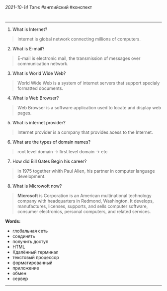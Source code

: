 *2021-10-14*
Тэги: #английский #конспект
# 
---

1. What is Internet?
>Internet is global network connecting millions of computers.

2. What is E-mail?
>E-mail is electronic mail, the transmission of messages over communication network.

3. What is World Wide Web?
>World Wide Web is a system of internet servers that support specialy formatted documents.

4. What is Web Browser?
>Web Browser is a software application used to locate and display web pages.

5. What is internet provider?
> Internet provider is a company that provides acess to the Internet.

6. What are the types of domain names?
>root level domain -> first level domain -> etc

7. How did Bill Gates Begin his career?
>in 1975 together whith Paul Alien, his partner in computer language development.

8. What is Microwoft now?
> **Microsoft** is Corporation is an American multinational technology company with headquarters in Redmond, Washington. It develops, manufactures, licenses, supports, and sells computer software, consumer electronics, personal computers, and related services.

**Words:**
- глобальная сеть
- соединять
- получить доступ
- HTML
- Кдалённый терминал
- текстовый процессор
- форматированный
- приложение
- обмен
- сервер

---
